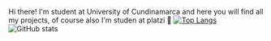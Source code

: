 Hi there! I'm student at University of Cundinamarca and here you will find all my projects, of course also I'm studen at platzi :green_heart:
[![Top Langs](https://github-readme-stats.vercel.app/api/top-langs/?username=jlianacastillo&layout=compact)](https://github.com/jlianacastillo/github-readme-stats)
![GitHub stats](https://github-readme-stats.vercel.app/api?username=jlianacastillo&hide=contribs,prs)

